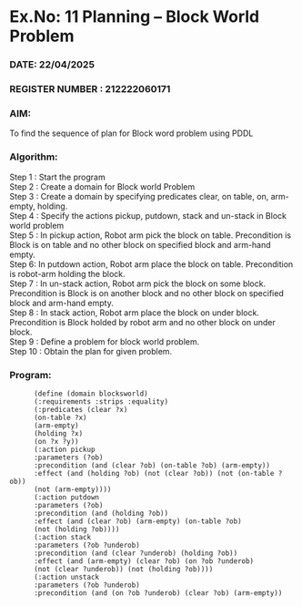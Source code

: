 # Ex.No: 11  Planning –  Block World Problem 
### DATE: 22/04/2025                                                                           
### REGISTER NUMBER : 212222060171
### AIM: 
To find the sequence of plan for Block word problem using PDDL  
###  Algorithm:
Step 1 :  Start the program <br>
Step 2 : Create a domain for Block world Problem <br>
Step 3 :  Create a domain by specifying predicates clear, on table, on, arm-empty, holding. <br>
Step 4 : Specify the actions pickup, putdown, stack and un-stack in Block world problem <br>
Step 5 :  In pickup action, Robot arm pick the block on table. Precondition is Block is on table and no other block on specified block and arm-hand empty.<br>
Step 6:  In putdown action, Robot arm place the block on table. Precondition is robot-arm holding the block.<br>
Step 7 : In un-stack action, Robot arm pick the block on some block. Precondition is Block is on another block and no other block on specified block and arm-hand empty.<br>
Step 8 : In stack action, Robot arm place the block on under block. Precondition is Block holded by robot arm and no other block on under block.<br>
Step 9 : Define a problem for block world problem.<br> 
Step 10 : Obtain the plan for given problem.<br> 
     
### Program:

  
          (define (domain blocksworld)
          (:requirements :strips :equality)
          (:predicates (clear ?x)
          (on-table ?x)
          (arm-empty)
          (holding ?x)
          (on ?x ?y))
          (:action pickup
          :parameters (?ob)
          :precondition (and (clear ?ob) (on-table ?ob) (arm-empty))
          :effect (and (holding ?ob) (not (clear ?ob)) (not (on-table ?ob))
          (not (arm-empty))))
          (:action putdown
          :parameters (?ob)
          :precondition (and (holding ?ob))
          :effect (and (clear ?ob) (arm-empty) (on-table ?ob)
          (not (holding ?ob))))
          (:action stack
          :parameters (?ob ?underob)
          :precondition (and (clear ?underob) (holding ?ob))
          :effect (and (arm-empty) (clear ?ob) (on ?ob ?underob)
          (not (clear ?underob)) (not (holding ?ob))))
          (:action unstack
          :parameters (?ob ?underob)
          :precondition (and (on ?ob ?underob) (clear ?ob) (arm-empty))
